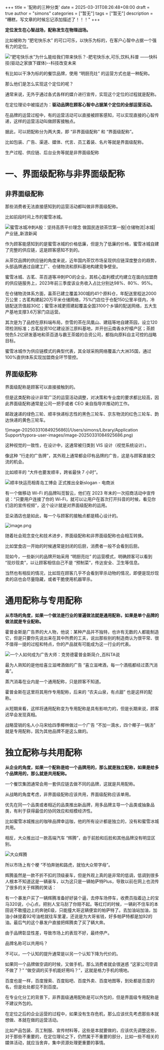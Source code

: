 +++
title = '配称的三种分类'
date = 2025-03-31T08:26:48+08:00
draft = true
author = "simons"
categories = ["暂无"]
tags = ["暂无"]
description = "糟糕，写文章的时候忘记添加描述了！！！"
+++

**定位发生在心智战场，配称发生在物理战场。**

比如被称为 “肥宅快乐水” 的可口可乐，以快乐为标的，在客户心智中占据一个强有力的定位。

![“肥宅快乐水”为什么能给我们带来快乐？-肥宅快乐水,可乐,饮料,科普 ——快科技(驱动之家旗下媒体)--科技改变未来](https://ts1.tc.mm.bing.net/th/id/R-C.231c6c1e3af136e9895199c366677ecb?rik=YAQk3M4PpLCxEQ&riu=http%3a%2f%2fimg1.mydrivers.com%2fimg%2f20190110%2fSa5a8ad17-5056-42b0-9f83-a08356433352.jpg&ehk=H%2f2E5FdvCgAN7u3F2maKTMPL33Kshyh2eLh2WV6htm8%3d&risl=&pid=ImgRaw&r=0)

有比如以干净为标的的餐饮品牌，使用 “明厨亮灶” 的运营方式也是一种配称。

那么他们是怎么实现这个定位的呢？

通常来说，无外乎通过各式各样的媒介进行宣传，实现这个定位的过程就是配称。

在定位理论中被描述为：**驱动品牌在顾客心智中占据某个定位的全部运营活动。**

在品牌的运营过程中，有的运营活动可以直接被顾客感知，可以实现直接的心智传递，这样的运营活动叫做顾客接触点。

据此，可以把配称分为两大类，即 “非界面级配称” 和 “界面级配称”。

比如包装、广告、渠道、媒体、代言、员工着装、名片等就是界面级配称。

生产过程、供应链、后台业务等就是非界面级配称



# 一、界面级配称与非界面级配称

## 非界面级配称

那些消费者无法直接感知到的运营活动都叫做非界面级配称。

比如前段时间上市的蜜雪冰城。

![蜜雪冰城冲刺A股：坚持高质平价理念 做国民连锁茶饮第一股|仓储物流|冰城|产业链_新浪新闻](https://tse3-mm.cn.bing.net/th/id/OIP-C.B_PRCNZm2SxL4Q-0H2kVhwHaEK?rs=1&pid=ImgDetMain)

作为顾客能感知到的是蜜雪冰城的价格低廉，但是为了低廉的价格，蜜雪冰城自建了完整的供应链，这是顾客感知不到的。

从茶饮品牌的供应链的角度来说，近年国内茶饮市场呈现供应链深度整合的趋势，头部品牌通过自建工厂、仓储物流和原料基地构建竞争壁垒。

蜜雪冰城、古茗、茶百道等冲刺IPO的企业，其核心盈利模式均建立在面向加盟商的供应链服务上，2023年前三季度该业务收入占比分别达98%、80%、95%。

在仓储物流体系方面，喜茶已建立覆盖300城的41个原料仓，年配送里程达2000万公里；古茗构建起20万平米仓储网络，75%门店位于仓配150公里半径内，冷链配送货值超30亿；蜜雪冰城更搭建起覆盖全国3100个乡镇的配送网络，五大生产基地支撑3.6万家门店运营。

其次是为了品控在原料端布局，奈雪的茶在凤凰山、建瓯等地自建茶园，设立120项检测标准；古茗投资10亿建设浙江原料基地，并开创云南香水柠檬产区；茶颜悦色5.2亿研发基地和茶百道与霸王茶姬的合资公司，都指向原料自主可控的战略目标。

蜜雪冰城作为供应链模式的典型代表，其全球采购网络覆盖六大洲35国，通过100%直供体系实现加盟商全环节管控。

## 界面级配称

界面级配称是顾客可以直接接触到的。

但是这类配称设计非常广泛的运营活动调整，对决策和专业度的要求都比较高，因此界面级配称通常是公司一把手或者 CEO 亲自指导并推动的工作。

邮政速递的绿色三轮、顺丰快递标志性的黑色三轮车、京东物流的红色三轮车、韵达快递的黄色三轮车。

![image-20250331084925686](/Users/simons/Library/Application Support/typora-user-images/image-20250331084925686.png)

这种视觉的一致性，在设计中，这通常被归类到 VIS 设计（视觉系统设计）。

像这种 “行走的广告牌”，其外观上通常都会印有品牌的广告，这是与顾客直接交流的机会。

比如顺丰的 “大件也要发顺丰，跨省最快 7 小时”。

![顺丰快运亮相青岛工博会 正式推出全新slogan - 电商派](https://tse3-mm.cn.bing.net/th/id/OIP-C.VRAMWhl4GHUz1verGqytYQHaEW?rs=1&pid=ImgDetMain)

有一个做移动 Wi-Fi 的品牌叫觅智云，他们在 2023 年末的一次招商活动中宣传说：“只要用户连接了你的 Wi-Fi，就可以让用户在首次打开抖音的时候，看见你们店的宣传视频”，这个设计就是对界面级配称的运用。

亚朵酒店也是如此，每一个与顾客的接触点都是精心设计的。

![image.png](https://www.bebit.com.cn/static/upload/image/20240109/1704772427131184.png)

随着社会观念变化和技术进步，界面级配称和非界面级配称也会相互转换。

比如堂食店一开始的时候通常是封闭的后厨，消费者一般不会看到后厨。

现如今，一些新兴的品牌开始采用 “明厨亮灶” 的运营模式，明确顾客可以看到 “现炒现卖”，以让顾客相信自己不是 “预制菜”，传达安全、卫生等信息。

当然也有相反的情况，比如现在顾客几乎不会看到宰杀动物的情况，即便是现炒现卖的店也会尽量隐藏，或者干脆使用机器宰杀。

# 通用配称与专用配称

**从市场的角度，如果一个做法是行业的普遍做法就是通用配称，如果是单个品牌的做法就是专业配称。**

霍普金斯是广告界的大人物，他说：某种产品并不独特，也许有无数的人都能制造它，但是只要你先说出来在其中所费的工夫，说出那些别的制造商认为很平常、很不值得一提的过程和特点，你的产品就有可能成为这一行业的代表。

![一个人如何成为广告大师：克劳德霍普金斯简介_百科TA说](https://tse1-mm.cn.bing.net/th/id/OIP-C.POCiOo5NOC4S8XcX1NYsngHaH_?rs=1&pid=ImgDetMain)

最为人熟知的是他给喜立滋啤酒做的广告 “喜立滋啤酒，每一个酒瓶都经过蒸汽消毒”。

蒸汽消毒在业内是一个通用配称，只是顾客不知道。

霍普金斯在这里将其用作专用配称，后来的 “农夫山泉，有点甜” 也是这样的配称。

从短期来看，这样将通用配称变为专用配称是具有影响力的，但是长期来说，顾客迟早会发现真相。

战略营销的名人小马宋给四季椰林做过一个广告 “不加一滴水，四个椰子一锅汤” 就是专用配称，因为其他品牌不是这么做的。

# 独立配称与共用配称

**从企业的角度，如果一个配称是给一个品牌用的，那么就是独立配称，如果是给多个品牌用的，那么就是共用配称。**

一个餐饮集团通常会用一套供应链去做不同的品牌，这就是共用配称。

从战略的角度考虑，非界面级配称应该共用，界面级配称应该单用。

优先在同一个品类或者相近的品类推出新品牌，用多品牌主导一个品类或抽象品类，有利于获得最佳的协同效应和规模经济性。

比如蜜雪冰城推出的咖啡品牌幸运咖，他的所有设计都是独立的，没有和蜜雪冰城共用。

相反，大众推出过一款高端汽车 “辉腾”，由于前脸和后脸和其他品牌没有明显区别。

![大众辉腾](https://ts1.tc.mm.bing.net/th/id/R-C.ddc5f0a43786bb06577d696b49cc4efe?rik=0341e17%2br42nJg&riu=http%3a%2f%2fwww.sinaimg.cn%2fqc%2fphoto_auto%2fphoto%2f44%2f48%2f254448%2f254448_950.jpg&ehk=afeyM%2b1SzltciSpaj%2fAMn9%2bTNvsbt035gqYzQD%2f%2bn3U%3d&risl=&pid=ImgRaw&r=0)

所以市场上有个梗 “不怕奔驰和路虎，就怕大众带字母”。

辉腾虽然是一款不折不扣的顶级豪车，但是外观上真的是非常的低调，低调到很多人根本不知道这是一辆豪车，以为这只是一辆帕萨特Plus，导致以前在网上也流传了很多的关于辉腾的笑话：

有一个暴发户买了一辆辉腾准备好好装个逼，去停车场停车，收费员指着边上的宝马320说，小心点，把别人宝马刮了你赔不起。等红灯的时候，一辆刹不住车的本田说不敢撞边上的奔驰E级，只能撞大哥这辆便宜的帕萨特了。去加油站加油，加油小妹提着92号油枪就往车里灌，还说是为大哥省钱，好多帕萨特都是加92的油。最后气的这个暴发户直接把辉腾卖了买了辆大奔。

由于品牌彰显性差，导致市场上的表现不好，最终停产。

品牌名称可以共用吗？

不可以，一个认知的提升通常是以另一个认知下降为代价的。

如果同一个品牌做空调的时候，又做手机，那么消费者就会很迷惑 “这家公司空调不做了？” “做空调的买手机能好用吗？”，这就是格力手机的境地。

百度也是一样，百度搜索、百度贴吧、百度外卖、百度地图等，到处都是百度的名，但是处处都见不到百度。

在专业化分工的背景下，非界面级通用配称是可以外包的，但是界面级专用配称是不建议外包的。

在定位之后的企业运营的过程中，如果没有生存危机，那么应该优先考虑那些本就想做、本就在做的运营活动。

比如产品包装、员工制服、宣传材料等，这些是本就要做的，应该优先调整这些，对于那些不重要的，在定位理论之下，仍然属于不重要的部分，比如一些不相关的媒体活动，就应当舍弃，集中资源处理更重要的事情。





